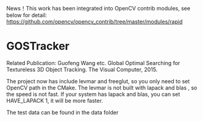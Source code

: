 News！This work has been integrated into OpenCV contrib modules, see below for detail:
https://github.com/opencv/opencv_contrib/tree/master/modules/rapid

# GOSTracker
Related Publication: 
Guofeng Wang etc. Global Optimal Searching for Textureless 3D Object Tracking. 
The Visual Computer, 2015.

The project now has include levmar and freeglut, so you only need to set OpenCV path in the CMake.
The levmar is not built with lapack and blas , so the speed is not fast. 
If your system has lapack and blas, you can set HAVE_LAPACK 1, it will be more faster.

The test data can be found in the data folder

